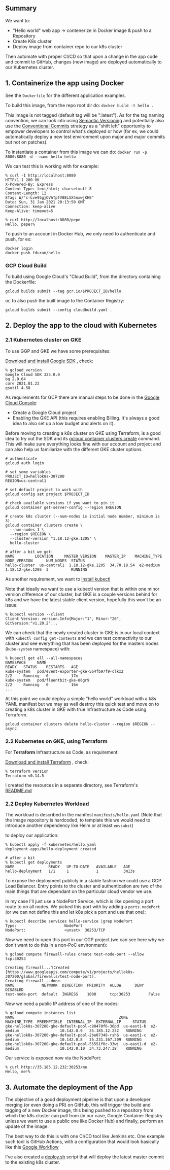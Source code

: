 ## Summary

We want to:

- "Hello world" web app -> contenerize in Docker image & push to a Repository
- Create K8s cluster
- Deploy image from container repo to our k8s cluster

Then automate with proper CI/CD so that upon a change in the app code and commit to GitHub, changes (new image) are deployed automatically to our Kubernetes cluster.

## 1. Containerize the app using Docker

See the `Dockerfile` for the different application examples. 

To build this image, from the repo root dir do:  `docker build -t hello .`  

This image is not tagged (default tag will be ":latest"). As for the tag naming convention, we can look into using [Semantic Versioning](https://semver.org/) and potentially also use the [Conventional Commits](https://www.conventionalcommits.org/en/v1.0.0/) strategy as a "shift left" opportunity to empower developers to control what's deployed or how (for ex, we could automatically deploy a new test environment upon major and major commits but not on patches).

To instantiate a container from this image we can do: `docker run -p 8080:8080 -d --name hello hello` 

We can test this is working with for example: 

```
% curl -I http://localhost:8080
HTTP/1.1 200 OK
X-Powered-By: Express
Content-Type: text/html; charset=utf-8
Content-Length: 12
ETag: W/"c-Lve95gjOVATpfV8EL5X4nxwjKHE"
Date: Sun, 31 Jan 2021 20:13:50 GMT
Connection: keep-alive
Keep-Alive: timeout=5

% curl http://localhost:8080/pepe
Hello, pepe!%
```

To push to an account in Docker Hub, we only need to authenticate and push, for ex:  

```
docker login
docker push fduran/hello
```


### GCP Cloud Build


To build using Google Cloud's "Cloud Build", from the directory containing the Dockerfile:


`gcloud builds submit --tag gcr.io/$PROJECT_ID/hello`

or, to also push the built image to the Container Registry:

`gcloud builds submit --config cloudbuild.yaml .`

## 2. Deploy the app to the cloud with Kubernetes


### 2.1 Kubernetes cluster on GKE

To use GGP and GKE we have some prerequisites:

[Download and install Google SDK](https://cloud.google.com/sdk/docs/install) , check:

```
% gcloud version
Google Cloud SDK 325.0.0
bq 2.0.64
core 2021.01.22
gsutil 4.58
```

As requirements for GCP there are manual steps to be done in the [Google Cloud Console](https://console.cloud.google.com/):

- Create a Google Cloud project 
- Enabling the GKE API (this requires enabling Billing. It's always a good idea to also set up a low budget and alerts on it).

Before moving to creating a k8s cluster on GKE using Terraform, is a good idea to try out the SDK and its [gcloud container clusters create](https://cloud.google.com/sdk/gcloud/reference/container/clusters/create) command. This will make sure everything looks fine with our account and project and can also help us familiarize with the different GKE cluster options.


```
# authenticate
gcloud auth login 

# set some variables
PROJECT_ID=hellok8s-307200 
REGION=us-central1

# set default project to work with
gcloud config set project $PROJECT_ID 

# check available versions if you want to pin it
gcloud container get-server-config --region $REGION

# create k8s cluster (--num-nodes is initial node number, minimum is 3)
gcloud container clusters create \
  --num-nodes 1 \
  --region $REGION \
  --cluster-version "1.18.12-gke.1205" \
  hello-cluster

# after a bit we get:
NAME         LOCATION     MASTER_VERSION    MASTER_IP    MACHINE_TYPE  NODE_VERSION      NUM_NODES  STATUS
hello-cluster  us-central1  1.18.12-gke.1205  34.70.18.54  e2-medium     1.18.12-gke.1205  3          RUNNING
```

As another requirement, we want to [install kubectl](https://kubernetes.io/docs/tasks/tools/install-kubectl/)

Note that ideally we want to use a kubectl version that is within one minor version difference of our cluster, but GKE is a couple versions behind for k8s and we have the latest stable client version, hopefully this won't be an issue:

```
% kubectl version --client
Client Version: version.Info{Major:"1", Minor:"20", GitVersion:"v1.20.2"...
```

We can check that the newly created cluster in GKE is in our local context with `kubectl config get-contexts` and we can test connectivity to our cluster and see everything that has been deployed for the masters nodes (`kube-system` namespace) with: 

```
% kubectl get all --all-namespaces
NAMESPACE     NAME                                                           READY   STATUS    RESTARTS   AGE
kube-system   pod/event-exporter-gke-564fb97f9-clkx2                         2/2     Running   0          17m
kube-system   pod/fluentbit-gke-86gr9                                        2/2     Running   0          16m
...
```

At this point we could deploy a simple "hello world" workload with a k8s YAML manifest but we may as well destroy this quick test and move on to creating a k8s cluster in GKE with true Infrastructure as Code using Terraform.

`gcloud container clusters delete hello-cluster --region $REGION --async`

### 2.2 Kubernetes on GKE, using Terraform

For **Terraform** Infrastructure as Code, as requirement:

[Download and install Terraform](https://learn.hashicorp.com/tutorials/terraform/install-cli) , check:

```
% terraform version
Terraform v0.14.5
```

I created the resources in a separate directory, see Terraform's [README.md](./clouds/GCP/terraform/README.md)

### 2.2 Deploy Kubernetes Workload

The workload is described in the manifest `manifests/hello.yaml` (Note that the image repository is hardcoded, to template this we would need to introduce another dependency like Helm or at least `envsubst`)

to deploy our application:

```
% kubectl apply -f kubernetes/hello.yaml
deployment.apps/hello-deployment created

# after a bit
% kubectl get deployments
NAME               READY   UP-TO-DATE   AVAILABLE   AGE
hello-deployment   1/1     1            1           3m13s
```

To expose the deployment publicly in a stable fashion we could use a GCP Load Balancer. Entry points to the cluster and authentication are two of the main things that are dependant on the particular cloud vendor we use.

In my case I'll just use a NodePort Service, which is like opening a port route to on all nodes. We picked this port with by adding a `ports.nodePort` (or we can not define this and let k8s pick a port and use that one):

```
% kubectl describe services hello-service |grep NodePort
Type:                     NodePort
NodePort:                 <unset>  30253/TCP
```

Now we need to open this port in our CGP project (we can see here why we don't want to do this in a non-PoC environment):

```
% gcloud compute firewall-rules create test-node-port --allow tcp:30253

Creating firewall...⠹Created [https://www.googleapis.com/compute/v1/projects/hellok8s-307200/global/firewalls/test-node-port].
Creating firewall...done.
NAME            NETWORK  DIRECTION  PRIORITY  ALLOW      DENY  DISABLED
test-node-port  default  INGRESS    1000      tcp:30253        False
```

Now we need a public IP address of one of the nodes:

```
% gcloud compute instances list
NAME                                              ZONE        MACHINE_TYPE  PREEMPTIBLE  INTERNAL_IP  EXTERNAL_IP     STATUS
gke-hellok8s-307200-gke-default-pool-c80470f6-36pd  us-east1-b  e2-medium                  10.142.0.9   35.185.12.232   RUNNING
gke-hellok8s-307200-gke-default-pool-2be07348-rsh6  us-east1-c  e2-medium                  10.142.0.8   35.231.167.209  RUNNING
gke-hellok8s-307200-gke-default-pool-55551f0c-33wj  us-east1-d  e2-medium                  10.142.0.10  34.73.247.38    RUNNING
```

Our service is exposed now via the NodePort:

```
% curl http://35.185.12.232:30253/me
Hello, me!%
```

## 3. Automate the deployment of the App

The objective of a good deployment pipeline is that upon a developer merging (or even doing a PR) on GitHub, this will trigger the build and tagging of a new Docker image, this being pushed to a repository from which the k8s cluster can pull from (in our case, Google Container Registry unless we want to use a public one like Docker Hub) and finally, perform an update of the image.  

The best way to do this is with one CI/CD tool like Jenkins etc. One example such tool is GitHub Actions, with a configuration that would look basically like this [Google Workflow](https://github.com/actions/starter-workflows/blob/main/ci/google.yml)


I've also created a [deploy.sh](./deploy.sh) script that will deploy the latest master commit to the existing k8s cluster.

